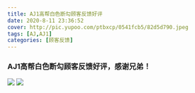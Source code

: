 ```yaml
---
title: AJ1高帮白色断勾顾客反馈好评
date: 2020-8-11 23:36:52
cover: http://pic.yupoo.com/ptbxcp/0541fcb5/82d5d790.jpeg
tags: [AJ,AJ1]
categories: [顾客反馈]
---
```


###  AJ1高帮白色断勾顾客反馈好评，感谢兄弟！
![](http://pic.yupoo.com/ptbxcp/c6ea968a/9b4977b2.jpeg)
![](http://pic.yupoo.com/ptbxcp/0541fcb5/82d5d790.jpeg)



